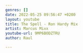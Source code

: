 ```yaml
---
genres: []
date: 2022-05-25 09:56:47 +0200
layout: youtube
title: The Spell - Ron Hardy Mix
artist: Marcus Mixx
youtube-url: 9MP6BODZTRU
author: Raul

---
```

